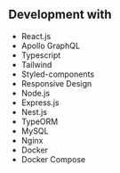 ## Development with
- React.js
- Apollo GraphQL
- Typescript
- Tailwind
- Styled-components
- Responsive Design
- Node.js
- Express.js
- Nest.js
- TypeORM
- MySQL
- Nginx
- Docker
- Docker Compose
